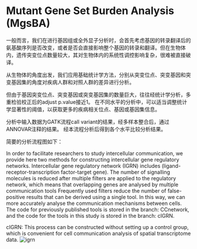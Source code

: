 Mutant Gene Set Burden Analysis (MgsBA)
===
一般而言，我们在进行基因组或全外显子分析时，会首先考虑基因的转录翻译后的氨基酸序列是否改变，或者是否会直接影响整个基因的转录和翻译。但在生物体内，遗传突变位点数量较大，其对生物体内的系统性调控影响复杂，很难被直接破译。

从生物体的角度出发，我们应用基础统计学方法，分别从突变位点、突变基因和突变基因集的角度对疾病人群和对照人群的差异进行分析。

但由于基因突变位点、突变基因或突变基因集的数量巨大，往往经统计学分析，多重检验校正后的adjust p.value接近1。
在不同水平的分析中，可以适当调整统计学显著性的阈值，以获取更多的疾病相关位点、基因或基因集信息。

分析中输入数据为GATK流程call variant的结果，经多样本整合后，通过ANNOVAR注释的结果。
经本流程分析后得到各个水平比较分析结果。

简要的分析流程图如下：

In order to facilitate researchers to study intercellular communication, we provide here two methods for constructing intercellular gene regulatory networks. Intercellular gene regulatory network (IGRN) includes (ligand-receptor-transcription factor-target gene). The number of signalling molecules is reduced after multiple filters are applied to the regulatory network, which means that overlapping genes are analysed by multiple communication tools Frequently used filters reduce the number of false-positive results that can be derived using a single tool. In this way, we can more accurately analyse the communication mechanisms between cells. The code for previously published tools is stored in the branch: CCnetwork, and the code for the tools in this study is stored in the branch: cIGRN.

cIGRN: This process can be constructed without setting up a control group, which is convenient for cell communication analysis of spatial transcriptome data.
![igrn](https://github.com/xukun01102021/cIGRN/assets/106895814/417c4339-e13e-456d-87ae-ea280da3e021)
